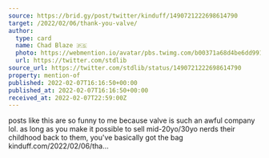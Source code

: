 ```yaml
---
source: https://brid.gy/post/twitter/kinduff/1490721222698614790
target: /2022/02/06/thank-you-valve/
author:
  type: card
  name: Chad Blaze 🇵🇸
  photo: https://webmention.io/avatar/pbs.twimg.com/b00371a68d4be6dd991b09551da0aa1c27cc20941fdb17d648cb09ea1b18598e.jpg
  url: https://twitter.com/stdlib
source_url: https://twitter.com/stdlib/status/1490721222698614790
property: mention-of
published: 2022-02-07T16:16:50+00:00
published_at: 2022-02-07T16:16:50+00:00
received_at: 2022-02-07T22:59:00Z
---
```


posts like this are so funny to me because valve is such an awful company lol. as long as you make it possible to sell mid-20yo/30yo nerds their childhood back to them, you've basically got the bag kinduff.com/2022/02/06/tha…